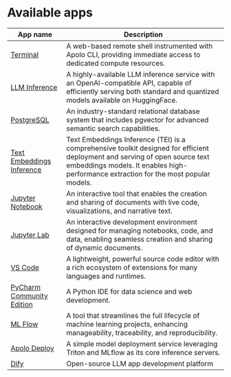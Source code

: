 # Available apps

| App name                                                                                    | Description                                                                                                                                                                                                         |
| ------------------------------------------------------------------------------------------- | ------------------------------------------------------------------------------------------------------------------------------------------------------------------------------------------------------------------- |
| [Terminal](terminal.md)                                   | A web-based remote shell instrumented with Apolo CLI, providing immediate access to dedicated compute resources.                                                                                                    |
| [LLM Inference](llm-inference.md)                         | A highly-available LLM inference service with an OpenAI-compatible API, capable of efficiently serving both standard and quantized models available on HuggingFace.                                                 |
| [PostgreSQL](postgre-sql.md)                              | An industry-standard relational database system that includes pgvector for advanced semantic search capabilities.                                                                                                   |
| [Text Embeddings Inference](text-embeddings-inference.md) | Text Embeddings Inference (TEI) is a comprehensive toolkit designed for efficient deployment and serving of open source text embeddings models. It enables high-performance extraction for the most popular models. |
| [Jupyter Notebook](jupyter-notebook.md)                   | An interactive tool that enables the creation and sharing of documents with live code, visualizations, and narrative text.                                                                                          |
| [Jupyter Lab](jupyter-lab.md)                             | An interactive development environment designed for managing notebooks, code, and data, enabling seamless creation and sharing of dynamic documents.                                                                |
| [VS Code](vs-code.md)                                     | A lightweight, powerful source code editor with a rich ecosystem of extensions for many languages and runtimes.                                                                                                     |
| [PyCharm Community Edition](py-charm.md)                  | A Python IDE for data science and web development.                                                                                                                                                                  |
| [ML Flow](ml-flow.md)                                     | A tool that streamlines the full lifecycle of machine learning projects, enhancing manageability, traceability, and reproducibility.                                                                                |
| [Apolo Deploy](apolo-deploy.md)                           | A simple model deployment service leveraging Triton and MLflow as its core inference servers.                                                                                                                       |
|[Dify](dify.md)                                            | Open-source LLM app development platform  | 